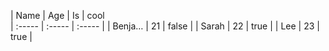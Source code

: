 | Name   | Age    | Is     |
                    cool    
| :----- | :----- | :----- |
| Benja… | 21     | false  |
| Sarah  | 22     | true   |
| Lee    | 23     | true   |

